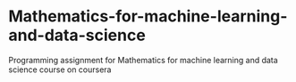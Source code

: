 # Mathematics-for-machine-learning-and-data-science
Programming assignment for Mathematics for machine learning and data science course on coursera
